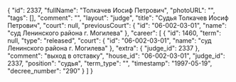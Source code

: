 {
    "id": 2337,
    "fullName": "Толкачев Иосиф Петрович",
    "photoURL": "",
    "tags": [],
    "comment": "",
    "layout": "judge",
    "title": "Судья Толкачев Иосиф Петрович",
    "court": null,
    "previousCourt": {
        "id": "06-002-03-01",
        "name": "суд Ленинского района г. Могилева"
    },
    "career": [
        {
            "id": 1460,
            "term": null,
            "type": "released",
            "court": {
                "id": "06-002-03-01",
                "name": "суд Ленинского района г. Могилева"
            },
            "extra": {
                "judge_id": 2337
            },
            "comment": "выход в отставку",
            "house_id": "06-002-03-01",
            "judge_id": 2337,
            "position": "судья",
            "term_type": "",
            "timestamp": "1997-05-19",
            "decree_number": "290"
        }
    ]
}